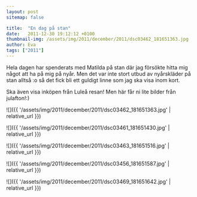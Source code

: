 ```yaml
---
layout: post
sitemap: false

title:  "En dag på stan"
date:   2011-12-30 19:12:12 +0100
thumbnail-img: /assets/img/2011/december/2011/dsc03462_181651363.jpg
author: Eva
tags: ["2011"]
---
```


Hela dagen har spenderats med Matilda på stan där jag försökte hitta mig något att ha på mig på nyår. Men det var inte stort utbud av nyårskläder på stan alltså :o så det fick bli ett guldigt linne som jag ska visa inom kort. 

Ska även visa inköpen från Luleå resan! Men här får ni lite bilder från julafton!:)

![]({{ '/assets/img/2011/december/2011/dsc03462_181651363.jpg'  | relative_url }})

![]({{ '/assets/img/2011/december/2011/dsc03461_181651430.jpg'  | relative_url }})

![]({{ '/assets/img/2011/december/2011/dsc03463_181651516.jpg'  | relative_url }})

![]({{ '/assets/img/2011/december/2011/dsc03456_181651587.jpg'  | relative_url }})

![]({{ '/assets/img/2011/december/2011/dsc03469_181651642.jpg'  | relative_url }})

